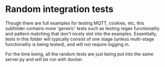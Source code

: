 # Random integration tests

Though there are full examples for testing MQTT, cookies, etc, this subfolder
contains more 'generic' tests such as testing regex functionality and pattern
matching that don't nicely slot into the examples. Essentially, tests in this
folder will typically consist of one stage (unless multi-stage functionality is
being tested), and will not require logging in.

For the time being, all the random tests are just being put into the same
server.py and will be run with docker.
